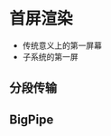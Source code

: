 <!--
 * @Description: 
 * @Author: Jecyu
 * @Date: 2020-06-10 17:36:38
 * @LastEditTime: 2020-06-10 17:38:55
 * @LastEditors: Jecyu
--> 

# 首屏渲染

- 传统意义上的第一屏幕
- 子系统的第一屏

## 分段传输

## BigPipe
